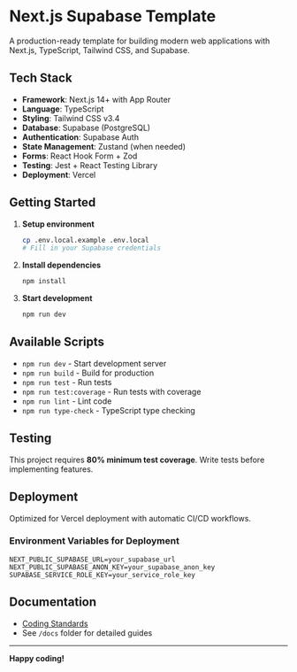 # Next.js Supabase Template

A production-ready template for building modern web applications with Next.js, TypeScript, Tailwind CSS, and Supabase.

## Tech Stack

- **Framework**: Next.js 14+ with App Router
- **Language**: TypeScript
- **Styling**: Tailwind CSS v3.4
- **Database**: Supabase (PostgreSQL)
- **Authentication**: Supabase Auth
- **State Management**: Zustand (when needed)
- **Forms**: React Hook Form + Zod
- **Testing**: Jest + React Testing Library
- **Deployment**: Vercel

## Getting Started

1. **Setup environment**
   ```bash
   cp .env.local.example .env.local
   # Fill in your Supabase credentials
   ```

2. **Install dependencies**
   ```bash
   npm install
   ```

3. **Start development**
   ```bash
   npm run dev
   ```

## Available Scripts

- `npm run dev` - Start development server
- `npm run build` - Build for production
- `npm run test` - Run tests
- `npm run test:coverage` - Run tests with coverage
- `npm run lint` - Lint code
- `npm run type-check` - TypeScript type checking

## Testing

This project requires **80% minimum test coverage**. Write tests before implementing features.

## Deployment

Optimized for Vercel deployment with automatic CI/CD workflows.

### Environment Variables for Deployment

```
NEXT_PUBLIC_SUPABASE_URL=your_supabase_url
NEXT_PUBLIC_SUPABASE_ANON_KEY=your_supabase_anon_key
SUPABASE_SERVICE_ROLE_KEY=your_service_role_key
```

## Documentation

- [Coding Standards](./CODING_STANDARDS.md)
- See `/docs` folder for detailed guides

---

**Happy coding!**
